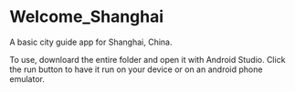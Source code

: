# Welcome_Shanghai
A basic city guide app for Shanghai, China.

To use, downloard the entire folder and open it with Android Studio. Click the run button to have it run on your device or on an android phone emulator. 
